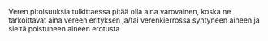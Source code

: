 

Veren pitoisuuksia tulkittaessa pitää olla aina varovainen, koska ne tarkoittavat aina
vereen erityksen ja/tai verenkierrossa syntyneen aineen ja sieltä poistuneen aineen erotusta


